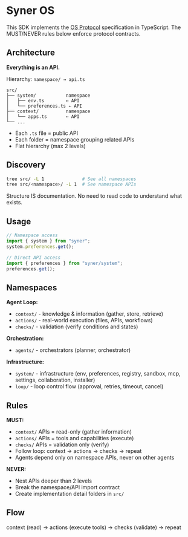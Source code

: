 # Syner OS

This SDK implements the [OS Protocol](https://github.com/synerops/protocol) specification in TypeScript.
The MUST/NEVER rules below enforce protocol contracts.

## Architecture

**Everything is an API.**

Hierarchy: `namespace/ → api.ts`

```
src/
├── system/           namespace
│   ├── env.ts        ← API
│   └── preferences.ts ← API
├── context/          namespace
│   └── apps.ts       ← API
└── ...
```

- Each `.ts` file = public API
- Each folder = namespace grouping related APIs
- Flat hierarchy (max 2 levels)

## Discovery

```bash
tree src/ -L 1              # See all namespaces
tree src/<namespace>/ -L 1  # See namespace APIs
```

Structure IS documentation. No need to read code to understand what exists.

## Usage

```ts
// Namespace access
import { system } from "syner";
system.preferences.get();

// Direct API access
import { preferences } from "syner/system";
preferences.get();
```

## Namespaces

**Agent Loop:**

- `context/` - knowledge & information (gather, store, retrieve)
- `actions/` - real-world execution (files, APIs, workflows)
- `checks/` - validation (verify conditions and states)

**Orchestration:**

- `agents/` - orchestrators (planner, orchestrator)

**Infrastructure:**

- `system/` - infrastructure (env, preferences, registry, sandbox, mcp, settings, collaboration, installer)
- `loop/` - loop control flow (approval, retries, timeout, cancel)

## Rules

**MUST:**

- `context/` APIs = read-only (gather information)
- `actions/` APIs = tools and capabilities (execute)
- `checks/` APIs = validation only (verify)
- Follow loop: context → actions → checks → repeat
- Agents depend only on namespace APIs, never on other agents

**NEVER:**

- Nest APIs deeper than 2 levels
- Break the namespace/API import contract
- Create implementation detail folders in `src/`

## Flow

context (read) → actions (execute tools) → checks (validate) → repeat
